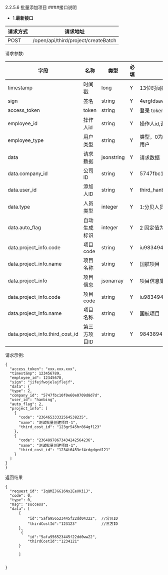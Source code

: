 2.2.5.6 批量添加项目
####接口说明
- 1.**最新接口**


请求方式|请求地址
----|---
POST|/open/api/third/project/createBatch


请求参数:

字段|名称|类型|必填|描述
-----|-----|----|----|----
timestamp|时间戳 |long |Y|13位时间戳
sign|签名 |string |Y|4ergfdsawesf
access\_token|token | string |Y|登录 token
employee\_id| 操作人id|string |Y|操作人id,调用接口人 id
employee\_type| 用户类型|string|Y|类型，0为分贝用户，1为第三方用户
data |请求数据| jsonstring |Y|请求数据
data.company_id|公司ID|string|Y|5747fbc10f0e60e0709d8d7d
data.user_id|添加人ID|string |Y|third_hanbing
data.type|人员类型| integer |Y|1:分贝人员ID;  2:第三方ID
data.auto_flag|自动生成标识|integer |Y|2 固定值为2
data.project_info.code|项目code| string |Y|iu9834943u9834ur
data.project_info.name|项目名称|string |Y|国航项目
data.project_info|项目信息| jsonarray |Y|项目信息集合
data.project_info.code|项目code| string |Y|iu9834943u9834ur
data.project_info.name|项目名称|string |Y|国航项目
data.project_info.third_cost_id|第三方项目ID| string |Y|9843894927943

 请求示例:
 
 ```
{
  "access_token": "xxx.xxx.xxx",
  "timestamp": 123456789,
  "employee_id": 12345678,
  "sign": "jifejfwojelajflejf",
  "data": {
  "type": 2,
  "company_id": "5747fbc10f0e60e0709d8d7d",
  "user_id": "hanbing",
  "auto_flag": 2,
  "project_info": [
    {
      "code": "23646533332564538235",
      "name": "测试批量创建项目-1",
      "third_cost_id": "123gr545hr864gf123"
    },
    {
      "code": "23648978673434242564236",
      "name": "测试批量创建项目-1",
      "third_cost_id": "1234t6453ef4rdgdged121"
    }
  ]
}
}
```

返回结果

```
{
  "request_id": "IqQMZJGG16Ns2EeUKi1J",
  "code": 0,
  "type": 0,
  "msg": "success",
  "data": [
      {
          "id":"5afa956523445f22dd04322",  //分贝ID
          "thirdCostId":"123123"           //三方ID
      },
       {
          "id":"5afa956523445f22dd0ww22",
          "thirdCostId":"1234121"
      }
      
      ]
      
  
}



```
